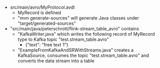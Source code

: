 - src/main/avro/MyProtocol.avdl
    - MyRecord is defined
    - "mvn generate-sources" will generate Java classes under "target/generated-sources"
- "src/main/java/peterschrott/flink-stream_table_avro" contains
    - "KafkaWriter.java" which writes the following record of MyRecord type to Kafka topic "test.stream_table.avro"
        - {"text": "free text 1"}
    - "ExampleFromKafkaAndSRWithStreams.java" creates a KafkaSource, consumes the topic "test.stream_table.avro" and converts the data stream into a table